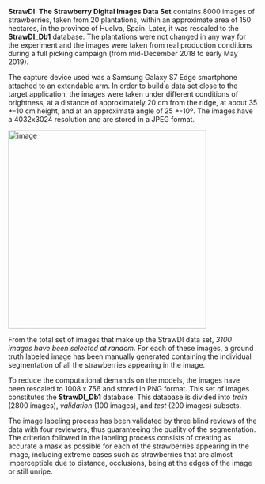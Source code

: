 **StrawDI: The Strawberry Digital Images Data Set** contains 8000 images of strawberries, taken from 20 plantations, within an approximate area of 150 hectares, in the province of Huelva, Spain. Later, it was rescaled to the **StrawDI_Db1** database. The plantations were not changed in any way for the experiment and the images were taken from real production conditions during a full picking campaign (from mid-December 2018 to early May 2019).

The capture device used was a Samsung Galaxy S7 Edge smartphone attached to an extendable arm. In order to build a data set close to the target application, the images were taken under different conditions of brightness, at a distance of approximately 20 cm from the ridge, at about 35 +-10 cm height, and at an approximate angle of 25 +-10º. The images have a 4032x3024 resolution and are stored in a JPEG format.

<img src="https://github.com/supervisely/supervisely/assets/78355358/febce694-9cc5-411e-b594-2da769375ae2" alt="image" width="400">

From the total set of images that make up the StrawDI data set, <i>3100 images have been selected at random</i>. For each of these images, a ground truth labeled image has been manually generated containing the individual segmentation of all the strawberries appearing in the image.

To reduce the computational demands on the models, the images have been rescaled to 1008 x 756 and stored in PNG format. This set of images constitutes the **StrawDI_Db1** database. This database is divided into *train* (2800 images), *validation* (100 images), and *test* (200 images) subsets.

The image labeling process has been validated by three blind reviews of the data with four reviewers, thus guaranteeing the quality of the segmentation. The criterion followed in the labeling process consists of creating as accurate a mask as possible for each of the strawberries appearing in the image, including extreme cases such as strawberries that are almost imperceptible due to distance, occlusions, being at the edges of the image or still unripe.
